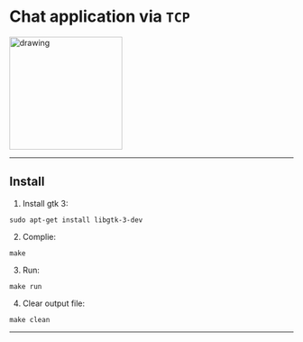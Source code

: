 # Chat application via `TCP`

<img src="https://d3njjcbhbojbot.cloudfront.net/api/utilities/v1/imageproxy/https://coursera-course-photos.s3.amazonaws.com/b4/46d9e0795611e7944fcd8c9517c543/tcpIP.jpg?auto=format%2Ccompress&dpr=1" alt="drawing" style="width:200px;"/>

---
## Install
1. Install gtk 3:
```
sudo apt-get install libgtk-3-dev
```
2. Complie:
```
make
```
3. Run:
```
make run
```
4. Clear output file:
```
make clean
```

----

